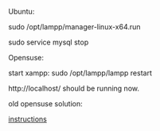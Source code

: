 Ubuntu:

sudo /opt/lampp/manager-linux-x64.run

sudo service mysql stop

Opensuse:

start xampp:
sudo /opt/lampp/lampp restart

http://localhost/
should be running now.

old opensuse solution:

[instructions](https://linuxg.net/how-to-install-xampp-1-8-3-4-on-the-most-popular-linux-systems/)